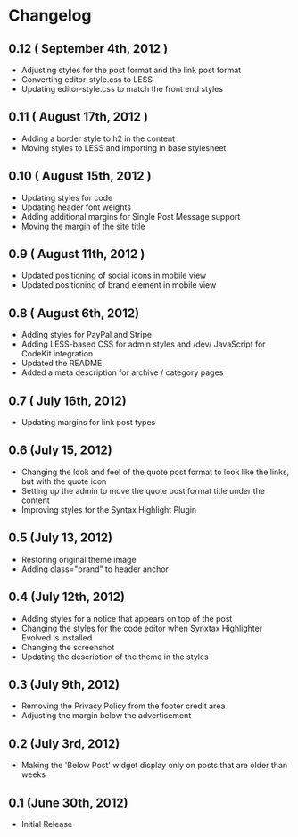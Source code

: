 # Changelog

## 0.12 ( September 4th, 2012 )

* Adjusting styles for the post format and the link post format
* Converting editor-style.css to LESS
* Updating editor-style.css to match the front end styles

## 0.11 ( August 17th, 2012 )

* Adding a border style to h2 in the content
* Moving styles to LESS and importing in base stylesheet

## 0.10 ( August 15th, 2012 )

* Updating styles for code
* Updating header font weights
* Adding additional margins for Single Post Message support
* Moving the margin of the site title

## 0.9 ( August 11th, 2012 )

* Updated positioning of social icons in mobile view
* Updated positioning of brand element in mobile view

## 0.8 ( August 6th, 2012) 

* Adding styles for PayPal and Stripe
* Adding LESS-based CSS for admin styles and /dev/ JavaScript for CodeKit integration
* Updated the README
* Added a meta description for archive / category pages

## 0.7 ( July 16th, 2012) 

* Updating margins for link post types

## 0.6 (July 15, 2012)

* Changing the look and feel of the quote post format to look like the links, but with the quote icon
* Setting up the admin to move the quote post format title under the content
* Improving styles for the Syntax Highlight Plugin

## 0.5 (July 13, 2012)

* Restoring original theme image
* Adding class="brand" to header anchor

## 0.4 (July 12th, 2012)

* Adding styles for a notice that appears on top of the post
* Changing the styles for the code editor when Synxtax Highlighter Evolved is installed
* Changing the screenshot
* Updating the description of the theme in the styles

## 0.3 (July 9th, 2012)

* Removing the Privacy Policy from the footer credit area
* Adjusting the margin below the advertisement 

## 0.2 (July 3rd, 2012)

* Making the 'Below Post' widget display only on posts that are older than weeks

## 0.1 (June 30th, 2012)

* Initial Release